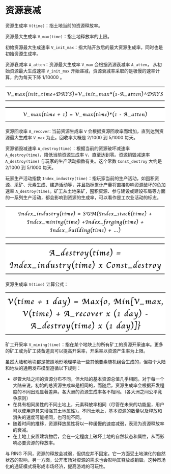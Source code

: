 # 资源衰减

资源生成率 `V(time)`：指土地当前的资源释放率。

资源最大生成率 `V_max(time)`：指土地释放率的上限。

初始资源最大生成速率 `V_init_max`：指大陆开放后的最大资源生成率，同时也是初始资源生成率。

资源衰减率 `A_atten`：资源最大生成率 `V_max` 会根据资源衰减率 `A_atten`， 从初始资源最大生成速率 `V_init_max` 开始递减，资源衰减率采取的是极慢的速率计算，约为每天下降 1/10000 。

![](../../../.gitbook/assets/att1.png)

资源回收率 `A_recover`: 当前资源生成率 `V` 会根据资源回收率而增加，直到达到资源最大生成率 `V_max` 为止。回收率大概是 2/1000 到 5/1000 每天。

资源销毁减速率 `A_destroy(time)`：根据当前的资源破坏减速率 `A_destroy(time)`，降低当前资源生成率 `V`，直至达到零。资源销毁减速率 `A_destroy(time)` 与玩家的生产活动指数有关。这个常数 `Const_destroy` 大约是 2/1000 到 5/1000 每天。


玩家生产活动指数 `Index_industry(time)`：指玩家当前的生产活动，如囤积资源、采矿、元素生成、建造活动等，并且指标累计产量将直接影响资源破坏的负加速率 `A_destroy(time)`。矿工从土地采矿，囤积资源、参与建设或建设布局等方面的一系列生产活动，都会影响到资源的生成率，可以看作是工农业活动的标志。

![](../../../.gitbook/assets/att2.png)

资源生成率 `V(time)` 计算公式：

![](../../../.gitbook/assets/att3.png)

矿工开采率 `V_mining(time)`：指在某个地块上的所有矿工的资源开采速率。更多的矿工或为矿工装备道具可以提高开采率，开采率以资源产生率为上限。

虽然大陆和地块都是按照地形地理学及一些其他要素随机组合生成的，但每个大陆和地块的通用发布模型遵循以下规则：

* 尽管大陆之间的资源分布不同，但大陆的基本资源总值几乎相同。对于每一个大陆来说，初始的总资源生成率是相同的，而随后，资源生成率会根据开发程度的不同出现显著差异。各大洲的资源生成率各不相同。（各大洲之间公平竞争原则）
* 在具有相同属性的不同土地上，元素释放率相同（尽管在未来的功能里，用户可以使用道具来增强其土地属性）。不同土地上，基本资源的数量以及释放和消失的速度可能相同，也可能不同。
* 随着时间的推移，资源释放属性将以一种缓慢的速度减弱，表现为资源释放率的衰减。
* 在土地上安置建筑物后，会在一定程度上破坏土地的自然状态和属性，从而影响必要资源的释放率。

与 RING 不同，资源的释放会减弱，但供应并不固定。它一方面受土地演化的自然状态的影响，另一方面，公开市场对资源的需求也会影响其释放或销毁。这种市场化的通证模式将形成市场经济，提高游戏的可玩性。

